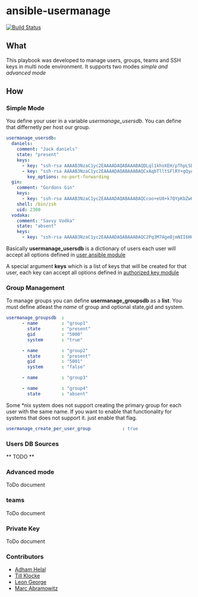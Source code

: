 ansible-usermanage
===

[![Build Status](https://travis-ci.org/AutomationWithAnsible/ansible-usermanage.svg?branch=master)](https://travis-ci.org/AutomationWithAnsible/ansible-usermanage)

## What

This playbook was developed to manage users, groups, teams and SSH keys in multi node environment.
It supports two modes *simple and advanced mode*


## How
### Simple Mode

You define your user in a variable *usermanage_usersdb*. You can define that differnetly per host our group.

```yaml
usermanage_usersdb: 
  daniels: 
    comment: "Jack daniels"
    state: "present"
    keys: 
      - key: "ssh-rsa AAAAB3NzaC1yc2EAAAADAQABAAABAQDLql1khoXEH/pThpLSDwJNBIEHkjrBggjEvRCqCFYvE1Neavc6iuLSzjLdnj74LNrPEjY+xcjAcPmgwxo8+WKpLL7Iy8e9IGH3lwB05x9jfnw2H1ZRnZZxF+wV/ei/vfCmRyt2cqv+DLomg18RDTnyTk2pvSEvL0xkRn5QRbzxqbnB+9xmItTjdtq/ZDYRgFYn2ZPfokFyyr3KpwpK0gNcpFhCF94CvExKpu6SFPTv+ERnFvHEN9d8SlzwkyCP4yqrfOjFuVUuZf2FtAkDx0d4cXo0i7VUM/hOthUNFpmljZLhkxafPxwp50Q/xRe7MvDQMrEPGPZ/pubOwzqVmMWH"
      - key: "ssh-rsa AAAAB3NzaC1yc2EAAAADAQABAAABAQCxAqbTlltSFlRY+gQyAx3j0W+WDnahZYbECAXiwNqAHG7PP8GSEDVkfZTkJdlu9PoB/B3nW2R/Q3//IxUfzRsUnjUzl0WXbhz331n5bHtgJlg82MGqwbNjN0yMR/GB4pQKeExYOLKi/7jI/wkOAJ4X9Bv9skEK/mHAWWPrBf/5C5qWUOxVC1+he3iaU+LSbiL6uiNs8S49fiGno8tBkBFgth+9gqdCLRAFVe2dzJJK1nSQTffHCs12pJs2S3yBD9KkUQJO51tByP4qO3549iwLo8hQnqtFULMpL+NN5Muk1bFZ2jW+0Sri1bhVS58llZCuoENZsLf/+xejbfwJAk4h"
        key_options: no-port-forwarding
  gin: 
    comment: "Gordons Gin"
    keys: 
      - key: "ssh-rsa AAAAB3NzaC1yc2EAAAADAQABAAABAQCcoo+eU8+k7QYpKbZwOQwiMpeklQcmEyLTsJr0RLTeqsHkIh8rFWyMZURDZ5pgEGo3iXZD+dqM28agy2Pw68/V0wht/9n0PjmUVZgkWIas162w3vZrJENDi8wAo4ojQJf0lZf63K8AxoB12fF+QdR7jfTLrz2bCxv9XaHKm7nYGtRO0f8ETgvwpIS2jN0mPAD7qnCFvLtbaxd/UzsQS5M8Au42+9zdn78Atm7gtKY9uR5U1Jwrop8KipXf0wAtMo39Xc9P8hGbYGA1jkbcG2x1LI7G9L+PddxeZjpkW2Uv559YJDRjBJfJAfp6K4HGV5uXITSMVDY9KBYvepolrlul"
    shell: /bin/zsh
    uid: 2300
  vodaka: 
    comment: "Savvy Vodka"
    state: "absent"
    keys: 
      - key: "ssh-rsa AAAAB3NzaC1yc2EAAAADAQABAAABAQC2Pq3M7AgeBjmNII6HGsKd2uaXFIfaljpNg1Rf6y3iGP84wC82bMfZTSIhnzJ4qwHj7Bzn8oiMmqtyeGcmEwLXm5f7mk3lj9NmxUEfbuWsPoSX4VHIney0F2cjrYRAHua8vZ50OrqYvRaBNttx+pCsub/Kw/t91PQvz7s5ML12DfhlfbE5f/g+ZrKHBxsn6Vw0VqN1Cx5cecaN+9NbdwTV25/RVsXC6v9TQlIqWR+znt4ZVxUSCTAbGc51tmauoleZee2XBkAO7xmJ7zPQEndhErq/zm0euZGx1xGIjQ7dVBK8t1ah2UdBS4pSHgjhDulo0hr4gIubQ0FSV+8cWCNN"
```

Basically **usermanage_usersdb** is a dictionary of users each user will accept all options defined in [user ansible module](http://docs.ansible.com/user_module.html)

A special argument **keys** which is a list of keys that will be created for that user, each key can accept all options defined in [authorized key module](http://docs.ansible.com/authorized_key_module.html)

### Group Management
To manage groups you can define **usermanage_groupsdb** as a **list**. You must define atleast the *name* of group and optional state,gid and system.

```yaml
usermanage_groupsdb  :
      - name         : "group1"
        state        : "present"
        gid          : "5000"
        system       : "true"

      - name         : "group2"
        state        : "present"
        gid          : "5001"
        system       : "false"

      - name         : "group3"

      - name         : "group4"
        state        : "absent"
```

Some *nix system does not support creating the primary group for each user with the same name. If you want to enable that functionality for systems that does not support it. just enable that flag.
```yaml
usermanage_create_per_user_group            : true 
```

### Users DB Sources
** TODO **

### Advanced mode
ToDo document

### teams
ToDo document

### Private Key
ToDo document


### Contributors
* [Adham Helal](https://github.com/ahelal)
* [Till Klocke](https://github.com/dereulenspiegel)
* [Leon George](https://github.com/yogo1212)
* [Marc Abramowitz](https://github.com/msabramo)

